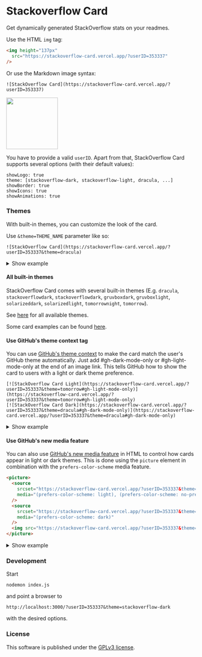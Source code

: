 # Stackoverflow Card

Get dynamically generated StackOverflow stats on your readmes.

Use the HTML `img` tag:

```markdown
<img height="137px"
  src="https://stackoverflow-card.vercel.app/?userID=353337"
/>
```
Or use the Markdown image syntax:

```
![StackOverflow Card](https://stackoverflow-card.vercel.app/?userID=353337)
```

<img height="137px"
  src="https://stackoverflow-card.vercel.app/?userID=353337"
/>

You have to provide a valid `userID`. Apart from that, StackOverflow Card supports
several options (with their default values):
```
showLogo: true
theme: [stackoverflow-dark, stackoverflow-light, dracula, ...]
showBorder: true
showIcons: true
showAnimations: true
```

### Themes
With built-in themes, you can customize the look of the card.

Use `&theme=THEME_NAME` parameter like so:
```
![StackOverflow Card](https://stackoverflow-card.vercel.app/?userID=353337&theme=dracula)
```
<details>
<summary>Show example</summary>
  
![StackOverflow Card](https://stackoverflow-card.vercel.app/?userID=353337&theme=dracula)

</details>

#### All built-in themes
StackOverflow Card comes with several built-in themes (E.g. `dracula`, `stackoverflowdark`, `stackoverflowdark`, `gruvboxdark`, `gruvboxlight`, `solarizeddark`, `solarizedlight`, `tomorrownight`, `tomorrow`).

See [here](https://github.com/nschloe/stackoverflow-card/blob/main/src/themes.js) for all available themes.

Some card examples can be found [here](https://github.com/nschloe/stackoverflow-card/blob/main/themes.md).

#### Use GitHub's theme context tag

You can use [GitHub's theme context](https://github.blog/changelog/2021-11-24-specify-theme-context-for-images-in-markdown/) to make the card match the user's GitHub theme automatically. Just add #gh-dark-mode-only or #gh-light-mode-only at the end of an image link. This tells GitHub how to show the card to users with a light or dark theme preference.

```
[![StackOverflow Card Light](https://stackoverflow-card.vercel.app/?userID=353337&theme=tomorrow#gh-light-mode-only)](https://stackoverflow-card.vercel.app/?userID=353337&theme=tomorrow#gh-light-mode-only)
[![StackOverflow Card Dark](https://stackoverflow-card.vercel.app/?userID=353337&theme=dracula#gh-dark-mode-only)](https://stackoverflow-card.vercel.app/?userID=353337&theme=dracula#gh-dark-mode-only)
```
<details>
<summary>Show example</summary>

[![StackOverflow Card Light](https://stackoverflow-card.vercel.app/?userID=353337&theme=tomorrow#gh-light-mode-only)](https://stackoverflow-card.vercel.app/?userID=353337&theme=tomorrow#gh-light-mode-only)
[![StackOverflow Card Dark](https://stackoverflow-card.vercel.app/?userID=353337&theme=dracula#gh-dark-mode-only)](https://stackoverflow-card.vercel.app/?userID=353337&theme=dracula#gh-dark-mode-only)

</details>

#### Use GitHub's new media feature

You can also use [GitHub's new media feature](https://github.blog/changelog/2022-05-19-specify-theme-context-for-images-in-markdown-beta/) in HTML to control how cards appear in light or dark themes. This is done using the `picture` element in combination with the `prefers-color-scheme` media feature.

```html
<picture>
  <source
    srcset="https://stackoverflow-card.vercel.app/?userID=353337&theme=tomorrow"
    media="(prefers-color-scheme: light), (prefers-color-scheme: no-preference)"
  />
  <source
    srcset="https://stackoverflow-card.vercel.app/?userID=353337&theme=dracula"
    media="(prefers-color-scheme: dark)"
  />
  <img src="https://stackoverflow-card.vercel.app/?userID=353337&theme=dracula" />
</picture>
```

<details>
<summary>Show example</summary>

<picture>
  <source
    srcset="https://stackoverflow-card.vercel.app/?userID=353337&theme=tomorrow"
    media="(prefers-color-scheme: light), (prefers-color-scheme: no-preference)"
  />
  <source
    srcset="https://stackoverflow-card.vercel.app/?userID=353337&theme=dracula"
    media="(prefers-color-scheme: dark)"
  />
  <img src="https://stackoverflow-card.vercel.app/?userID=353337&theme=dracula" />
</picture>

</details>

### Development

Start
```
nodemon index.js
```
and point a browser to
```
http://localhost:3000/?userID=353337&theme=stackoverflow-dark
```
with the desired options.


### License
This software is published under the [GPLv3 license](https://www.gnu.org/licenses/gpl-3.0.en.html).
